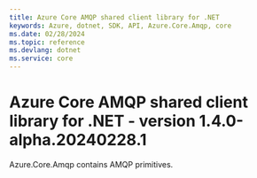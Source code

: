 ```yaml
---
title: Azure Core AMQP shared client library for .NET
keywords: Azure, dotnet, SDK, API, Azure.Core.Amqp, core
ms.date: 02/28/2024
ms.topic: reference
ms.devlang: dotnet
ms.service: core
---
```

# Azure Core AMQP shared client library for .NET - version 1.4.0-alpha.20240228.1 


Azure.Core.Amqp contains AMQP primitives. 

